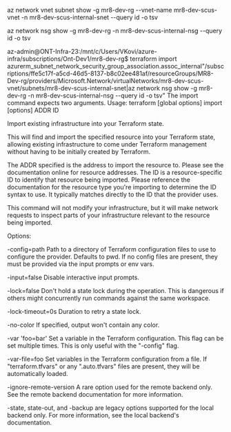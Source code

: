

az network vnet subnet show -g mr8-dev-rg --vnet-name mr8-dev-scus-vnet -n mr8-dev-scus-internal-snet --query id -o tsv

az network nsg show -g mr8-dev-rg -n mr8-dev-scus-internal-nsg --query id -o tsv


az-admin@ONT-Infra-23:/mnt/c/Users/VKovi/azure-infra/subscriptions/Ont-Dev1/mr8-dev-rg$ terraform import azurerm_subnet_network_security_group_association.assoc_internal"/subscriptions/ffe5c17f-a5cd-46d5-8137-b8c02ee481af/resourceGroups/MR8-Dev-rg/providers/Microsoft.Network/virtualNetworks/mr8-dev-scus-vnet/subnets/mr8-dev-scus-internal-snet|az network nsg show -g mr8-dev-rg -n mr8-dev-scus-internal-nsg --query id -o tsv"
The import command expects two arguments.
Usage: terraform [global options] import [options] ADDR ID

  Import existing infrastructure into your Terraform state.

  This will find and import the specified resource into your Terraform
  state, allowing existing infrastructure to come under Terraform
  management without having to be initially created by Terraform.

  The ADDR specified is the address to import the resource to. Please
  see the documentation online for resource addresses. The ID is a
  resource-specific ID to identify that resource being imported. Please
  reference the documentation for the resource type you're importing to
  determine the ID syntax to use. It typically matches directly to the ID
  that the provider uses.

  This command will not modify your infrastructure, but it will make
  network requests to inspect parts of your infrastructure relevant to
  the resource being imported.

Options:

  -config=path            Path to a directory of Terraform configuration files
                          to use to configure the provider. Defaults to pwd.
                          If no config files are present, they must be provided
                          via the input prompts or env vars.

  -input=false            Disable interactive input prompts.

  -lock=false             Don't hold a state lock during the operation. This is
                          dangerous if others might concurrently run commands
                          against the same workspace.

  -lock-timeout=0s        Duration to retry a state lock.

  -no-color               If specified, output won't contain any color.

  -var 'foo=bar'          Set a variable in the Terraform configuration. This
                          flag can be set multiple times. This is only useful
                          with the "-config" flag.

  -var-file=foo           Set variables in the Terraform configuration from
                          a file. If "terraform.tfvars" or any ".auto.tfvars"
                          files are present, they will be automatically loaded.

  -ignore-remote-version  A rare option used for the remote backend only. See
                          the remote backend documentation for more information.

  -state, state-out, and -backup are legacy options supported for the local
  backend only. For more information, see the local backend's documentation.
